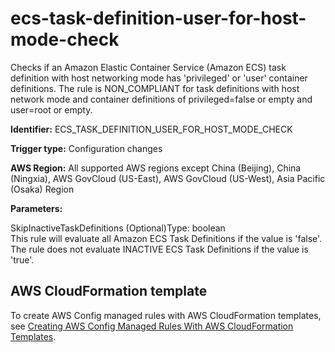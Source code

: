 # ecs\-task\-definition\-user\-for\-host\-mode\-check<a name="ecs-task-definition-user-for-host-mode-check"></a>

Checks if an Amazon Elastic Container Service \(Amazon ECS\) task definition with host networking mode has 'privileged' or 'user' container definitions\. The rule is NON\_COMPLIANT for task definitions with host network mode and container definitions of privileged=false or empty and user=root or empty\.

**Identifier:** ECS\_TASK\_DEFINITION\_USER\_FOR\_HOST\_MODE\_CHECK

**Trigger type:** Configuration changes

**AWS Region:** All supported AWS regions except China \(Beijing\), China \(Ningxia\), AWS GovCloud \(US\-East\), AWS GovCloud \(US\-West\), Asia Pacific \(Osaka\) Region

**Parameters:**

SkipInactiveTaskDefinitions \(Optional\)Type: boolean  
This rule will evaluate all Amazon ECS Task Definitions if the value is 'false'\. The rule does not evaluate INACTIVE ECS Task Definitions if the value is 'true'\.

## AWS CloudFormation template<a name="w29aac11c33c17b7d149c15"></a>

To create AWS Config managed rules with AWS CloudFormation templates, see [Creating AWS Config Managed Rules With AWS CloudFormation Templates](aws-config-managed-rules-cloudformation-templates.md)\.